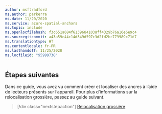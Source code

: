 ```yaml
---
author: msftradford
ms.author: parkerra
ms.date: 11/20/2020
ms.service: azure-spatial-anchors
ms.topic: include
ms.openlocfilehash: f3c651a684f61396841038ff4329b76a16e6e9c4
ms.sourcegitcommit: a43a59e44c14d349d597c3d2fd2bc779989c71d7
ms.translationtype: HT
ms.contentlocale: fr-FR
ms.lasthandoff: 11/25/2020
ms.locfileid: "95999738"
---
```

## <a name="next-steps"></a>Étapes suivantes

Dans ce guide, vous avez vu comment créer et localiser des ancres à l’aide de lecteurs présents sur l’appareil. Pour plus d’informations sur la relocalisation grossière, passez au guide suivant.

> [!div class="nextstepaction"]
> [Relocalisation grossière](../articles/spatial-anchors/concepts/coarse-reloc.md)